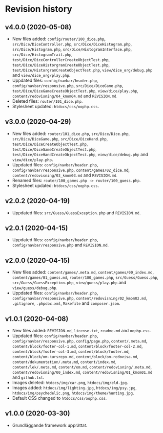 Revision history
======================

v4.0.0 (2020-05-08)
-------------------
* New files added: `config/router/100_dice.php`, `src/Dice/DiceController.php`, `src/Dice/DiceHistogram.php`, `src/Dice/Histogram.php`, `src/Dice/HistogramInterface.php`, `src/Dice/HistogramTrait.php`, `test/Dice/DiceControllerCreateObjectTest.php`, `test/Dice/DiceHistorgramCreateObjectTest.php`, `test/Dice/HistorgramCreateObjectTest.php`, `view/dice_org/debug.php` and `view/dice_org/play.php`.
* Uppdated files: `config/navbar/header.php`, `config/navbar/responsive.php`, `src/Dice/DiceGame.php`, `test/Dice/DiceGameCreateObjectTest.php`, `view/dice/play.php`, `content/redovisning/04_kmom04.md` and `REVISION.md`.
* Deleted files: `router/101_dice.php`.
* Stylesheet updated: `htdocs/css/oophp.css`.

v3.0.0 (2020-04-29)
-------------------
* New files added: `router/101_dice.php`, `src/Dice/Dice.php`, `src/Dice/DiceGame.php`, `src/Dice/DiceHand.php`, `test/Dice/DiceCreateObjectTest.php`, `test/Dice/DiceGameCreateObjectTest.php`, `test/Dice/DiceHandCreateObjectTest.php`, `view/dice/debug.php` and `view/dice/play.php`.
* Uppdated files: `config/navbar/header.php`, `config/navbar/responsive.php`, `content/games/02_dice.md`, `content/redovisning/03_kmom03.md` and `REVISION.md`.
* Renamed files: `router/100_games.php -> router/100_guess.php`.
* Stylesheet updated: `htdocs/css/oophp.css`.

v2.0.2 (2020-04-19)
-------------------
* Uppdated files: `src/Guess/GuessException.php` and `REVISION.md`.

v2.0.1 (2020-04-15)
-------------------
* Uppdated files: `config/navbar/header.php`, `config/navbar/responsive.php` and `REVISION.md`.


v2.0.0 (2020-04-15)
-------------------

* New files added: `content/games/.meta.md`, `content/games/00_index.md`, `content/games/01_guess.md`, `router/100_games.php`, `src/Guess/Guess.php`, `src/Guess/GuessException.php`, `view/guess/play.php` and `view/guess/debug.php`.
* Uppdated files: `config/navbar/header.php`, `config/navbar/responsive.php`, `content/redovisning/02_kmom02.md`, `.gitignore`, `.phpdoc.xml`, `Makefile` and `composer.json`.

v1.0.1 (2020-04-08)
-------------------

* New files added: `REVISION.md`, `license.txt`, `readme.md` and `oophp.css`.
* Uppdated files: `config/navbar/header.php`, `config/navbar/responsive.php`, `config/page.php`, `content/.meta.md`, `content/block/footer-col-1.md`, `content/block/footer-col-2.md`, `content/block/footer-col-3.md`, `content/block/footer.md`, `content/block/om-kursrepo.md`, `content/block/om-redovisa.md`, `content/dokumentation/.meta.md`, `content/index.md`, `content/lek/.meta.md`, `content/om.md`, `content/redovisning/.meta.md`, `content/redovisning/00_index.md`, `content/redovisning/01_kmom01.md` and `github.txt`.
* Images deleted: `htdocs/img/car.png`, `htdocs/img/eld.jpg`.
* Images added: `htdocs/img/lighting.jpg`, `htdocs/img/psy.jpg`, `htdocs/img/psychedelic.png`, `htdocs/img/theme/hunting.jpg`.
* Default CSS changed to `htdocs/css/oophp.css`.

v1.0.0 (2020-03-30)
----------------------

* Grundläggande framework upprättat.
